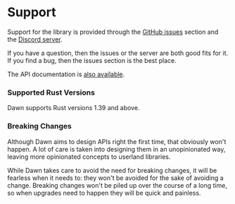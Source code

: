 # Support

Support for the library is provided through the [GitHub issues] section and the
[Discord server].

If you have a question, then the issues or the server are both good fits for it.
If you find a bug, then the issues section is the best place.

The API documentation is [also available][api docs].

### Supported Rust Versions

Dawn supports Rust versions 1.39 and above.

### Breaking Changes

Although Dawn aims to design APIs right the first time, that obviously won't
happen. A lot of care is taken into designing them in an unopinionated way,
leaving more opinionated concepts to userland libraries.

While Dawn takes care to avoid the need for breaking changes, it will be
fearless when it needs to: they won't be avoided for the sake of avoiding a
change. Breaking changes won't be piled up over the course of a long time, so
when upgrades need to happen they will be quick and painless.

[Discord server]: https://discord.gg/WBdGJCc
[GitHub issues]: https://github.com/dawn-rs/dawn/issues
[api docs]: https://dawn-rs.github.io
